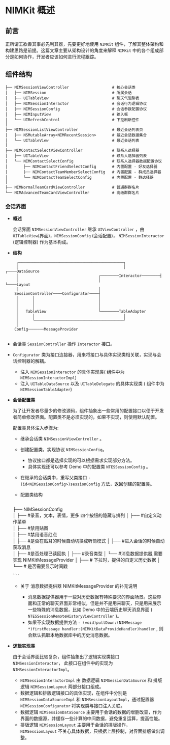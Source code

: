 # NIMKit 概述

## 前言

正所谓工欲善其事必先利其器，先要更好地使用 `NIMKit` 组件，了解其整体架构和构建思路是前提。这篇文章主要从架构设计的角度来解释 `NIMKit` 中的各个组成部分是如何协作，开发者应该如何进行流程跟踪。


## 组件结构

```
├── NIMSessionViewController                   # 核心会话类
│   ├── NIMSession                             # 所属会话
│   ├── UITableView                            # 聊天气泡聊表
│   ├── NIMSessionInteractor                   # 会话行为逻辑协议
│   ├── NIMSessionConfig                       # 会话参数配置协议
│   ├── NIMInputView                           # 输入框
│   └── UIRefreshControl                       # 下拉刷新控件
│
├── NIMSessionListViewController               # 最近会话列表页
│   ├── NSMutableArray<NIMRecentSession>       # 最近会话数据集合
│   └── UITableView                            # 最近会话列表
|
├── NIMContactSelectViewController             # 联系人选择器
│   ├── UITableView                            # 联系人选择器列表
│   └── NIMContactSelectConfig                 # 联系人选择器数据配置协议
│       ├── NIMContactFriendSelectConfig       # 内置配置 - 好友选择器
│       ├── NIMContactTeamMemberSelectConfig   # 内置配置 - 群成员选择器
│       └── NIMContactTeamSelectConfig         # 内置配置 - 群选择器
│
├── NIMNormalTeamCardViewController            # 普通群群名片
└── NIMAdvancedTeamCardViewController          # 高级群群名片

```

### 会话界面
* **概述**

	会话界面 `NIMSessionViewController` 继承 `UIViewController` ，由 `UITableView`(界面)，`NIMSessionConfig` (会话配置)， `NIMSessionInteractor` (逻辑控制器) 作为基本构成。
	
* **结构**

``` 
	 ┌──────────────────────────────────────────────┐
	 │                                              │               ┌────DataSource
	 │                                   ┌────────Interactor────────┤
	 │                                   │                          └────Layout
	 │                                   │
	SessionController────Configurator────┤
	 │      │                            │
	 │      │                            │      
	 │      │                            │                            
	 │   TableView                       └────────TableAdapter                           
	 │      │                                       │                            
	 │      └───────────────────────────────────────┘
	 │                                        
	Config───────MessageProvider
	 
```

* 会话类 `SessionController` 操作 `Interactor` 接口。
* `Configurator` 类为接口连接器，用来将接口与具体实现类相关联，实现与会话控制器的解耦。
     * 注入 `NIMSessionInteractor` 的具体实现类( 组件中为 `NIMSessionInteractorImpl`)
     * 注入 `UITableDataSource` 以及 `UITableDelegate` 的具体实现类 ( 组件中为 `NIMSessionTableAdapter`)

* **会话配置类**
   
   为了让开发者尽量少的修改源码，组件抽象出一些常用的配置接口以便于开发者简单修改界面。配置类不是必须实现的，如果不实现，则使用默认配置。
   
   配置类具体注入步骤为:
   * 继承会话类 `NIMSessionViewController` 。
   * 创建配置类，实现协议 `NIMSessionConfig`。
     * 协议接口都是选择实现的可以根据需求实现部分方法。
     * 具体实现还可以参考 Demo 中的配置类 `NTESSessionConfig` 。
   * 在继承的会话类中，重写父类接口 `- (id<NIMSessionConfig>)sessionConfig` 方法，返回创建的配置类。
 
 
   * 配置类结构
   
	  ```
	├── NIMSessionConfig                      
	│   ├── #录音，文本，表情，更多 四个按钮的隐藏与排列
	│   ├── #自定义动作菜单                        
	│   ├── #禁用贴图                 
	│   ├── #禁用语音红点                 
	│   ├── #是否在贴耳的时候自动切换成听筒模式
	│   ├── #进入会话的时候自动获取消息         
	│   ├── #是否处理已读回执
	│   ├── #录音类型
	│   └── #消息数据提供器,需要实现 NIMKitMessageProvider 
	│         ├── # 下拉时，提供的自定义历史数据
	│         └── # 是否需要显示时间戳

	  ```
   
   * 关于 消息数据提供器 NIMKitMessageProvider 的补充说明
     
     * 消息数据提供器用于一些对历史数据有特殊要求的界面场景。这些界面和正常的聊天界面非常相似，但是并不是用来聊天，只是用来展示一些特殊的消息数据，比如 Demo 中的云端历史聊天消息界面 ( `NTESSessionRemoteHistoryViewController` )。
     * 如果不实现数据提供方法 `- (void)pullDown:(NIMMessage *)firstMessage handler:(NIMKitDataProvideHandler)handler` , 则会默认抓取本地数据库中的历史消息数据。

* **逻辑实现类**

	由于会话界面比较复杂，组件抽象出了逻辑实现类接口 `NIMSessionInteractor`， 此接口在组件中的实现为 `NIMSessionInteractorImpl`。
	
	* `NIMSessionInteractorImpl` 由 数据逻辑 `NIMSessionDataSource` 和 排版逻辑 `NIMSessionLayout` 两部分接口组成。
	* 数据逻辑和排版逻辑接口的具体实现，在组件中分别是 `NIMSessionDataSourceImpl` 和 `NIMSessionLayoutImpl`，通过配置器 `NIMSessionConfigurator` 将实现类与接口注入关联。
	* 数据逻辑 `NIMSessionDataSource` 主要用于会话的数据的增删改查，作为界面的数据源，并缓存一些计算的中间数据，避免重复运算，提高性能。
	* 排版逻辑 `NIMSessionLayout` 主要用于会话的排版操作， `NIMSessionLayout` 不关心具体数据，只根据上层控制，对界面排版做出调整。
   
